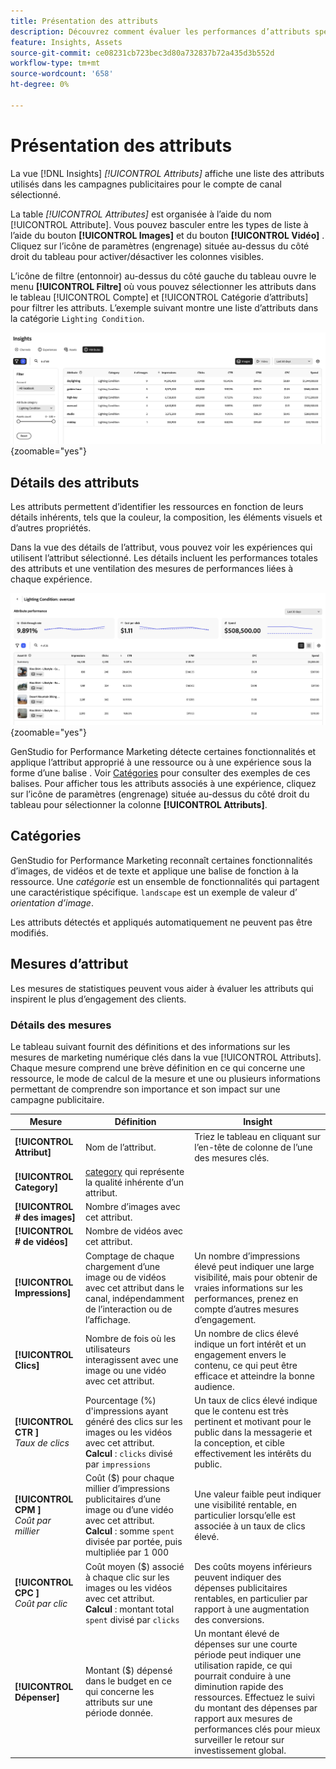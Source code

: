 ```yaml
---
title: Présentation des attributs
description: Découvrez comment évaluer les performances d’attributs spécifiques dans Adobe GenStudio for Performance Marketing.
feature: Insights, Assets
source-git-commit: ce08231cb723bec3d80a732837b72a435d3b552d
workflow-type: tm+mt
source-wordcount: '658'
ht-degree: 0%

---
```


# Présentation des attributs

La vue [!DNL Insights] _[!UICONTROL Attributs]_ affiche une liste des attributs utilisés dans les campagnes publicitaires pour le compte de canal sélectionné.

La table _[!UICONTROL Attributes]_ est organisée à l’aide du nom [!UICONTROL Attribute]. Vous pouvez basculer entre les types de liste à l’aide du bouton **[!UICONTROL Images]** et du bouton **[!UICONTROL Vidéo]** . Cliquez sur l’icône de paramètres (engrenage) située au-dessus du côté droit du tableau pour activer/désactiver les colonnes visibles.

L’icône de filtre (entonnoir) au-dessus du côté gauche du tableau ouvre le menu **[!UICONTROL Filtre]** où vous pouvez sélectionner les attributs dans le tableau [!UICONTROL Compte] et [!UICONTROL Catégorie d’attributs] pour filtrer les attributs. L’exemple suivant montre une liste d’attributs dans la catégorie `Lighting Condition`.

![Filtre Attributs et table](/help/assets/insights-attributes-filter.png){zoomable="yes"}

## Détails des attributs

Les attributs permettent d’identifier les ressources en fonction de leurs détails inhérents, tels que la couleur, la composition, les éléments visuels et d’autres propriétés.

Dans la vue des détails de l’attribut, vous pouvez voir les expériences qui utilisent l’attribut sélectionné. Les détails incluent les performances totales des attributs et une ventilation des mesures de performances liées à chaque expérience.

![Mesures de performances des attributs](/help/assets/insights-attribute-details.png){zoomable="yes"}

GenStudio for Performance Marketing détecte certaines fonctionnalités et applique l’attribut approprié à une ressource ou à une expérience sous la forme d’une balise . Voir [Catégories](#categories) pour consulter des exemples de ces balises. Pour afficher tous les attributs associés à une expérience, cliquez sur l’icône de paramètres (engrenage) située au-dessus du côté droit du tableau pour sélectionner la colonne **[!UICONTROL Attributs]**.

## Catégories

GenStudio for Performance Marketing reconnaît certaines fonctionnalités d’images, de vidéos et de texte et applique une balise de fonction à la ressource. Une _catégorie_ est un ensemble de fonctionnalités qui partagent une caractéristique spécifique. `landscape` est un exemple de valeur d’ _orientation d’image_.

Les attributs détectés et appliqués automatiquement ne peuvent pas être modifiés.

<!--
Select any of the following to open a detailed list of feature categories:

+++**Image features**

| Category               | Values                              |
| ---------------------- | ----------------------------------- |
| Background Colors      | 14 colors |
| Camera Position        | - `low angle`, `high angle`, `dutch angle`<br>- `overhead view`, `eye level`,`bird's eye view` |
| Camera Proximity       | `close up`, `mid shot`, `long shot` |
| Camera Setting         | - `fast shutter speed`, `long exposure`, `double exposure`<br>- `normal mode`, `flash`, `macro`, `wide-angle`<br>- `black and white`, `surreal`<br>- `bokeh blur`, `motion blur`, `tilt-shift blur` |
| Foreground Colors      | 14 colors |
| Image Type             | `photograph`, `sketch`, `painting`, `digital cartoon`, `infographics`, `graphic design`, `collage`, `screenshot` |
| Lighting Condition     | golden hour, blue hour, midday, overcast, night, high-key, low-key, daylight, incandescent, fluorescent, colorful, studio |
| Objects                | The items, entities, and elements that are visible, such as `lighthouse`, `orchid`, or `tunnel`. |
| Orientation            | Examples: `landscape`, `portrait`, `square` |
| Overall Tone           | `warm`, `cool`, `neutral` |
| People Categories      | Examples: `person`, `social group`, `people`, `kid` |
| Photography Styles     | `aerial photography`, `aerial photography`, `architectural photography`, `astrophotography`, `black and white photography`, `business photography`, `cityscape photography`, `commercial photography`, `composite photography`, `creative photography`, `editorial photography`, `event photography`, `family photography`, `fashion photography`, `fine art photography`, `food photography`, `holiday photography`, `indoor photography`, `landscape photography`, `lifestyle photography`, `macro photography`, `minimalist photography`, `night photography`, `outdoor photography`, `pet photography`, `portrait photography`, `product photography`, `real estate photography`, `seascape photography`, `sports photography`, `still-life photography`, `street photography`, `travel photography`, `underwater photography`, `wildlife photography` |
| Scenes                 | Examples: `city`, `island`, `living room` |
| Tags                   | Examples: `gaming`, `law`, `yoga` |
| Visual Attention Spread| The level of viewer attention spread across an image: `high`, `low` |
| Visual Content Density | The amount of information or detail in an image: `high`, `low` |

+++

+++**Video features**

| Category               | Values                              |
| ---------------------- | ----------------------------------- |
| Audio Genre  | |
| Audio Genre Category  | |
| Audio Mood  | |
| Audio Types| |
| Objects  | |
| Orientation  | |
| People Categories  | |
| Scenes  | |
| Styles  | |
| Tags   | |
| Video Category  | |
| Video Type  | |

+++

+++**Text features**

| Category               | Values                              |
| ---------------------- | ----------------------------------- |
| Emojis Count  | |
| HashTags Count  | |
| Keywords  | |
| Marketing Emotions  | |
| Narratives  |  |
| Persuasion Strategies  |  |
| Readability  | |
| Sentences Count  | |
| Stop Words Ratio  | |
| Text Quotes Count  | |
| Tones  | |
| Words Count  | |
| Words Count Per Sentence  | |

+++

-->

## Mesures d’attribut

Les mesures de statistiques peuvent vous aider à évaluer les attributs qui inspirent le plus d’engagement des clients.

### Détails des mesures

Le tableau suivant fournit des définitions et des informations sur les mesures de marketing numérique clés dans la vue [!UICONTROL Attributs]. Chaque mesure comprend une brève définition en ce qui concerne une ressource, le mode de calcul de la mesure et une ou plusieurs informations permettant de comprendre son importance et son impact sur une campagne publicitaire.

| Mesure | Définition | Insight |
| ---------------------- | ----------------------------- | -------------------------------- |
| **[!UICONTROL Attribut]** | Nom de l’attribut. | Triez le tableau en cliquant sur l’en-tête de colonne de l’une des mesures clés. |
| **[!UICONTROL Category]** | [category](#categories) qui représente la qualité inhérente d’un attribut. |  |
| **[!UICONTROL # des images]** | Nombre d’images avec cet attribut. |  |
| **[!UICONTROL # de vidéos]** | Nombre de vidéos avec cet attribut. |  |
| **[!UICONTROL Impressions]** | Comptage de chaque chargement d’une image ou de vidéos avec cet attribut dans le canal, indépendamment de l’interaction ou de l’affichage. | Un nombre d’impressions élevé peut indiquer une large visibilité, mais pour obtenir de vraies informations sur les performances, prenez en compte d’autres mesures d’engagement. |
| **[!UICONTROL Clics]** | Nombre de fois où les utilisateurs interagissent avec une image ou une vidéo avec cet attribut. | Un nombre de clics élevé indique un fort intérêt et un engagement envers le contenu, ce qui peut être efficace et atteindre la bonne audience. |
| **[!UICONTROL CTR ]**<br>_Taux de clics_ | Pourcentage (%) d&#39;impressions ayant généré des clics sur les images ou les vidéos avec cet attribut.<br>**Calcul** : `clicks` divisé par `impressions` | Un taux de clics élevé indique que le contenu est très pertinent et motivant pour le public dans la messagerie et la conception, et cible effectivement les intérêts du public. |
| **[!UICONTROL CPM ]**<br>_Coût par millier_ | Coût ($) pour chaque millier d’impressions publicitaires d’une image ou d’une vidéo avec cet attribut.<br>**Calcul** : somme `spent` divisée par portée, puis multipliée par 1 000 | Une valeur faible peut indiquer une visibilité rentable, en particulier lorsqu’elle est associée à un taux de clics élevé. |
| **[!UICONTROL CPC ]**<br>_Coût par clic_ | Coût moyen ($) associé à chaque clic sur les images ou les vidéos avec cet attribut.<br>**Calcul** : montant total `spent` divisé par `clicks` | Des coûts moyens inférieurs peuvent indiquer des dépenses publicitaires rentables, en particulier par rapport à une augmentation des conversions. |
| **[!UICONTROL Dépenser]** | Montant ($) dépensé dans le budget en ce qui concerne les attributs sur une période donnée. | Un montant élevé de dépenses sur une courte période peut indiquer une utilisation rapide, ce qui pourrait conduire à une diminution rapide des ressources. Effectuez le suivi du montant des dépenses par rapport aux mesures de performances clés pour mieux surveiller le retour sur investissement global. |
